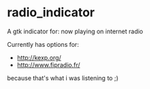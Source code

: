 # radio_indicator
A gtk indicator for: now playing on internet radio

Currently has options for:
 - http://kexp.org/
 - http://www.fipradio.fr/
 
because that's what i was listening to ;)
